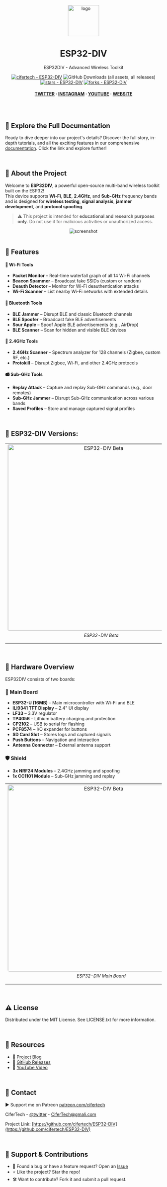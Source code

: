 <div align="center">

  <img src="https://user-images.githubusercontent.com/62047147/195847997-97553030-3b79-4643-9f2c-1f04bba6b989.png" alt="logo" width="100" height="auto" />
  <h1>ESP32-DIV</h1>
   
  <p>
    ESP32DIV - Advanced Wireless Toolkit
  </p>
   

 
<!-- Badges -->

<a href="https://github.com/cifertech/ESP32-DIV" title="Go to GitHub repo"><img src="https://img.shields.io/static/v1?label=cifertech&message=ESP32-DIV&color=purple&logo=github" alt="cifertech - ESP32-DIV"></a>
![GitHub Downloads (all assets, all releases)](https://img.shields.io/github/downloads/cifertech/esp32-div/total)
<a href="https://github.com/cifertech/ESP32-DIV"><img src="https://img.shields.io/github/stars/cifertech/ESP32-DIV?style=social" alt="stars - ESP32-DIV"></a>
<a href="https://github.com/cifertech/ESP32-DIV"><img src="https://img.shields.io/github/forks/cifertech/ESP32-DIV?style=social" alt="forks - ESP32-DIV"></a>
   
<h4>
    <a href="https://twitter.com/cifertech1">TWITTER</a>
  <span> · </span>
    <a href="https://www.instagram.com/cifertech/">INSTAGRAM</a>
  <span> · </span>
    <a href="https://www.youtube.com/c/techcifer">YOUTUBE</a>
  <span> · </span>
    <a href="https://cifertech.net/">WEBSITE</a>
  </h4>
</div> 
 
<br />

<div>&nbsp;</div>

## 📖 Explore the Full Documentation

Ready to dive deeper into our project's details? Discover the full story, in-depth tutorials, and all the exciting features in our comprehensive [documentation](https://cifertech.net/esp32div-your-swiss-army-knife-for-wireless-networks/). Click the link and explore further!

<div>&nbsp;</div>

<!-- About the Project -->
## :star2: About the Project
Welcome to **ESP32DIV**, a powerful open-source multi-band wireless toolkit built on the ESP32!  
This device supports **Wi-Fi**, **BLE**, **2.4GHz**, and **Sub-GHz** frequency bands and is designed for **wireless testing**, **signal analysis**, **jammer development**, and **protocol spoofing**.

> ⚠️ This project is intended for **educational and research purposes only**. Do not use it for malicious activities or unauthorized access.

<div align="center"> 
  <img src="https://github.com/user-attachments/assets/a3c46ee0-5da8-421e-aabf-b3120f21eb10" alt="screenshot" width="Auto" height="Auto" />
</div>

<div>&nbsp;</div>

<!-- Features -->
## :dart: Features

#### 📡 Wi-Fi Tools
- **Packet Monitor** – Real-time waterfall graph of all 14 Wi-Fi channels
- **Beacon Spammer** – Broadcast fake SSIDs (custom or random)
- **Deauth Detector** – Monitor for Wi-Fi deauthentication attacks
- **Wi-Fi Scanner** – List nearby Wi-Fi networks with extended details

#### 🔵 Bluetooth Tools
- **BLE Jammer** – Disrupt BLE and classic Bluetooth channels
- **BLE Spoofer** – Broadcast fake BLE advertisements
- **Sour Apple** – Spoof Apple BLE advertisements (e.g., AirDrop)
- **BLE Scanner** – Scan for hidden and visible BLE devices

#### 📶 2.4GHz Tools
- **2.4GHz Scanner** – Spectrum analyzer for 128 channels (Zigbee, custom RF, etc.)
- **Protokill** – Disrupt Zigbee, Wi-Fi, and other 2.4GHz protocols

#### 📻 Sub-GHz Tools
- **Replay Attack** – Capture and replay Sub-GHz commands (e.g., door remotes)
- **Sub-GHz Jammer** – Disrupt Sub-GHz communication across various bands
- **Saved Profiles** – Store and manage captured signal profiles

<div>&nbsp;</div>

<!-- ESP32-DIV --> 
## :eyes: ESP32-DIV Versions:

<table>
  <tr>
    <td style="text-align: center;">
      <img src="https://github.com/user-attachments/assets/466ffd1b-9807-47ce-b221-5a6bffc1aa7d" alt="ESP32-DIV Beta" style="width: 600px; border: 1px solid #ccc; border-radius: 5px;">
      <p style="font-style: italic; font-size: 14px; margin-top: 5px;">ESP32-DIV Beta</p>
    </td>    
    <td style="text-align: center;">
      <img src="https://github.com/user-attachments/assets/fd8ba7d9-0409-4180-af42-a3e6e82b29b3" alt="ESP32-DIV v1" style="width: 600px; border: 1px solid #ccc; border-radius: 5px;">
      <p style="font-style: italic; font-size: 14px; margin-top: 5px;">ESP32-DIV v1</p>
    </td>
  </tr>
</table>

<div>&nbsp;</div>

<!-- Hardware Overview --> 
## 🔧 Hardware Overview

ESP32DIV consists of two boards:

### 🧠 Main Board
- **ESP32-U (16MB)** – Main microcontroller with Wi-Fi and BLE
- **ILI9341 TFT Display** – 2.4" UI display
- **LF33** – 3.3V regulator
- **TP4056** – Lithium battery charging and protection
- **CP2102** – USB to serial for flashing
- **PCF8574** – I/O expander for buttons
- **SD Card Slot** – Stores logs and captured signals
- **Push Buttons** – Navigation and interaction
- **Antenna Connector** – External antenna support

### 🛡️ Shield
- **3x NRF24 Modules** – 2.4GHz jamming and spoofing
- **1x CC1101 Module** – Sub-GHz jamming and replay

<table>
  <tr>
    <td style="text-align: center;">
      <img src="https://github.com/user-attachments/assets/b4e3ad5e-4f43-4c08-ae33-d713be0a3855" alt="ESP32-DIV Beta" style="width: 600px; border: 1px solid #ccc; border-radius: 5px;">
      <p style="font-style: italic; font-size: 14px; margin-top: 5px;">ESP32-DIV Main Board</p>
    </td>    
    <td style="text-align: center;">
      <img src="https://github.com/user-attachments/assets/21f10c62-5e6c-4565-8b86-7b89e24680c3" alt="ESP32-DIV v1" style="width: 600px; border: 1px solid #ccc; border-radius: 5px;">
      <p style="font-style: italic; font-size: 14px; margin-top: 5px;">ESP32-DIV Shield</p>
    </td>
  </tr>
</table>

<div>&nbsp;</div>

<!-- License --> 
## :warning: License
 
Distributed under the MIT License. See LICENSE.txt for more information.

<div>&nbsp;</div>

<!-- Resources --> 
## 📎 Resources

- 📖 [Project Blog](https://cifertech.net/esp32div-your-swiss-army-knife-for-wireless-networks)
- 🔗 [GitHub Releases](https://github.com/cifertech/ESP32-DIV/releases)
- 🎥 [YouTube Video](https://youtu.be/jVp1zlcsrOY)

<div>&nbsp;</div>

<!-- Contact -->
## :handshake: Contact 

▶ Support me on Patreon [patreon.com/cifertech](https://www.patreon.com/cifertech)

CiferTech - [@twitter](https://twitter.com/techcifer) - CiferTech@gmali.com

Project Link: [https://github.com/cifertech/ESP32-DIV](https://github.com/cifertech/ESP32-DIV)

<div>&nbsp;</div>

<!-- Support & Contributions -->
## 💬 Support & Contributions

- 💬 Found a bug or have a feature request? Open an [Issue](https://github.com/cifertech/ESP32-DIV/issues)
- ⭐ Like the project? Star the repo!
- 🛠 Want to contribute? Fork it and submit a pull request.
 
 

